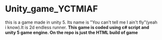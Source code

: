 # Unity_game_YCTMIAF
this is a game made in unity 5. Its name is "You can't tell me I ain't fly"(yeah i know).It is 2d endless runner.
**This game is coded using c# script and unity 5 game engine. On the repo is just the HTML build of game**
